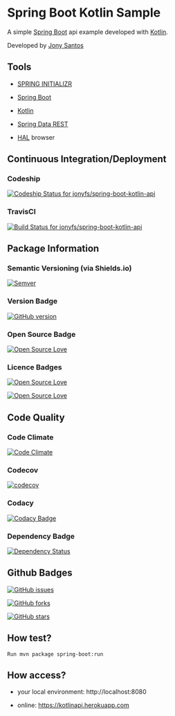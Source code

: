 # Spring Boot Kotlin Sample

A simple [Spring Boot](http://projects.spring.io/spring-boot) api example developed with [Kotlin](https://kotlinlang.org). 

Developed by [Jony Santos](www.linkedin.com/in/jonyfs)

## Tools

*   [SPRING INITIALIZR](https://start.spring.io)

*   [Spring Boot](http://projects.spring.io/spring-boot)

*   [Kotlin](https://kotlinlang.org)

*   [Spring Data REST](http://projects.spring.io/spring-data-rest)

*   [HAL](https://en.wikipedia.org/wiki/Hypertext_Application_Language) browser


## Continuous Integration/Deployment

### Codeship

[ ![Codeship Status for jonyfs/spring-boot-kotlin-api](https://app.codeship.com/projects/7e42f3f0-238e-0135-ad54-762e7f012851/status?branch=master)](https://app.codeship.com/projects/222031)

### TravisCI
[![Build Status for jonyfs/spring-boot-kotlin-api](https://travis-ci.org/jonyfs/spring-boot-kotlin-api.svg?branch=master)](https://travis-ci.org/jonyfs/spring-boot-kotlin-api)


## Package Information

### Semantic Versioning (via Shields.io)

[![Semver](http://img.shields.io/SemVer/2.0.0.png)](http://semver.org/spec/v2.0.0.html)

### Version Badge

[![GitHub version](https://badge.fury.io/gh/jonyfs%2Fspring-boot-kotlin-api.svg)](https://badge.fury.io/gh/jonyfs%2Fspring-boot-kotlin-api)

### Open Source Badge

[![Open Source Love](https://badges.frapsoft.com/os/v1/open-source.svg?v=102)](https://github.com/ellerbrock/open-source-badge/)

### Licence Badges

[![Open Source Love](https://badges.frapsoft.com/os/mit/mit.svg?v=102)](https://github.com/ellerbrock/open-source-badge/)

[![Open Source Love](https://badges.frapsoft.com/os/gpl/gpl.svg?v=102)](https://github.com/ellerbrock/open-source-badge/)

## Code Quality

### Code Climate
[![Code Climate](https://codeclimate.com/github/jonyfs/spring-boot-kotlin-api.svg)](https://codeclimate.com/github/jonyfs/spring-boot-kotlin-api)

### Codecov
[![codecov](https://codecov.io/gh/jonyfs/spring-boot-kotlin-api/branch/master/graph/badge.svg)](https://codecov.io/gh/jonyfs/spring-boot-kotlin-api)

### Codacy

[![Codacy Badge](https://api.codacy.com/project/badge/Grade/9cb5e2c6260a4d218af2a464122a8887)](https://www.codacy.com/app/jonyfs/spring-boot-kotlin-api?utm_source=github.com&amp;utm_medium=referral&amp;utm_content=jonyfs/spring-boot-kotlin-api&amp;utm_campaign=Badge_Grade)

### Dependency Badge

[![Dependency Status](https://www.versioneye.com/user/projects/59272690f5a9a6002f636fa4/badge.svg?style=flat-square)](https://www.versioneye.com/user/projects/59272690f5a9a6002f636fa4)

## Github Badges

[![GitHub issues](https://img.shields.io/github/issues/jonyfs/spring-boot-kotlin-api.svg)](https://github.com/jonyfs/spring-boot-kotlin-api/issues)

[![GitHub forks](https://img.shields.io/github/forks/jonyfs/spring-boot-kotlin-api.svg)](https://github.com/jonyfs/spring-boot-kotlin-api/network)

[![GitHub stars](https://img.shields.io/github/stars/jonyfs/spring-boot-kotlin-api.svg)](https://github.com/jonyfs/spring-boot-kotlin-api/stargazers)

## How test?

	Run mvn package spring-boot:run

## How access?	

* your local environment: http://localhost:8080

* online: https://kotlinapi.herokuapp.com


